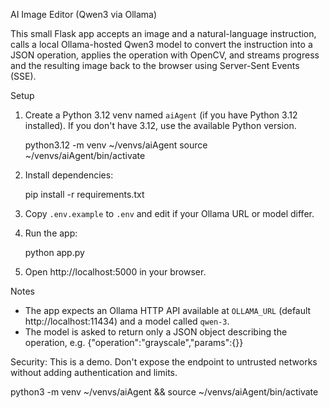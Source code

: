 AI Image Editor (Qwen3 via Ollama)

This small Flask app accepts an image and a natural-language instruction, calls a local Ollama-hosted Qwen3 model to convert the instruction into a JSON operation, applies the operation with OpenCV, and streams progress and the resulting image back to the browser using Server-Sent Events (SSE).

Setup

1. Create a Python 3.12 venv named `aiAgent` (if you have Python 3.12 installed). If you don't have 3.12, use the available Python version.

   python3.12 -m venv ~/venvs/aiAgent
   source ~/venvs/aiAgent/bin/activate

2. Install dependencies:

   pip install -r requirements.txt

3. Copy `.env.example` to `.env` and edit if your Ollama URL or model differ.

4. Run the app:

   python app.py

5. Open http://localhost:5000 in your browser.

Notes
- The app expects an Ollama HTTP API available at `OLLAMA_URL` (default http://localhost:11434) and a model called `qwen-3`.
- The model is asked to return only a JSON object describing the operation, e.g. {"operation":"grayscale","params":{}}

Security: This is a demo. Don't expose the endpoint to untrusted networks without adding authentication and limits.


python3 -m venv ~/venvs/aiAgent && source ~/venvs/aiAgent/bin/activate